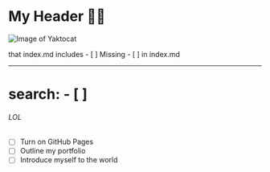 # My Header 🌟💖

![Image of Yaktocat](https://octodex.github.com/images/yaktocat.png)

that index.md includes \- \[ ]
Missing \- \[ ] in index.md

---

# search: \- \[ ]

###### LOL

- [ ] Turn on GitHub Pages
- [ ] Outline my portfolio
- [ ] Introduce myself to the world
